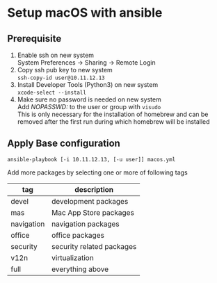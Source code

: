 # Setup macOS with ansible
## Prerequisite
1. Enable ssh on new system  
   System Preferences -> Sharing -> Remote Login
2. Copy ssh pub key to new system  
   ``ssh-copy-id user@10.11.12.13``
3. Install Developer Tools (Python3) on new system  
   ``xcode-select --install``
4. Make sure no password is needed on new system  
   Add _NOPASSWD:_ to the user or group with ``visudo``  
   This is only necessary for the installation of homebrew 
   and can be removed after the first run during which
   homebrew will be installed

## Apply Base configuration
```
ansible-playbook [-i 10.11.12.13, [-u user]] macos.yml
```
Add more packages by selecting one or more of following tags

| tag        | description               |
|------------|---------------------------|
| devel      | development packages      |
| mas        | Mac App Store packages    |
| navigation | navigation packages       |
| office     | office packages           |
| security   | security related packages |
| v12n       | virtualization            |
| full       | everything above          |

